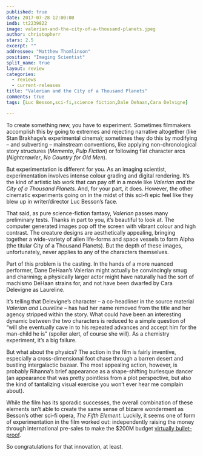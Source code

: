 ```yaml
---
published: true
date: 2017-07-28 12:00:00
imdb: tt2239822
image: valerian-and-the-city-of-a-thousand-planets.jpeg
author: christopherr
stars: 2.5
excerpt: ""
addressee: "Matthew Thomlinson"
position: "Imaging Scientist"
split_name: true
layout: review
categories: 
  - reviews
  - current-releases
title: "Valerian and the City of a Thousand Planets"
comments: true
tags: [Luc Besson,sci-fi,science fiction,Dale Dehaan,Cara Delvigne]

---
```


To create something new, you have to experiment. Sometimes filmmakers accomplish this by going to extremes and rejecting narrative altogether (like Stan Brakhage’s experimental cinema); sometimes they do this by modifying – and subverting – mainstream conventions, like applying non-chronological story structures (_Memento_, _Pulp Fiction_) or following flat character arcs (_Nightcrawler_, _No Country for Old Men_). 

But experimentation is different for you. As an imaging scientist, experimentation involves intense colour grading and digital rendering. It’s the kind of artistic lab work that can pay off in a movie like _Valerian and the City of a Thousand Planets._ And, for your part, it does. However, the other cinematic experiments going on in the midst of this sci-fi epic feel like they blew up in writer/director Luc Besson’s face. 

That said, as pure science-fiction fantasy, _Valerian_ passes many preliminary tests. Thanks in part to you, it’s beautiful to look at. The computer generated images pop off the screen with vibrant colour and high contrast. The creature designs are aesthetically appealing, bringing together a wide-variety of alien life-forms and space vessels to form Alpha (the titular City of a Thousand Planets). But the depth of these images, unfortunately, never applies to any of the characters themselves.

Part of this problem is the casting. In the hands of a more nuanced performer, Dane DeHaan’s Valerian might actually be convincingly smug and charming; a physically larger actor might have naturally had the sort of machismo DeHaan strains for, and not have been dwarfed by Cara Delevigne as Laureline. 

It’s telling that Delevigne’s character – a co-headliner in the source material _Valerian and Laureline_ – has had her name removed from the title and her agency stripped within the story. What could have been an interesting dynamic between the two characters is reduced to a simple question of “will she eventually cave in to his repeated advances and accept him for the man-child he is” (spoiler alert, of course she will). As a chemistry experiment, it’s a big failure. 

But what about the physics? The action in the film is fairly inventive, especially a cross-dimensional foot chase through a barren desert and bustling intergalactic bazaar. The most appealing action, however, is probably Rihanna’s brief appearance as a shape-shifting burlesque dancer (an appearance that was pretty pointless from a plot perspective, but also the kind of tantalizing visual exercise you won’t ever hear me complain about). 

While the film has its sporadic successes, the overall combination of these elements isn’t able to create the same sense of bizarre wonderment as Besson’s other sci-fi opera, _The Fifth Element_. Luckily, it seems one of form of experimentation in the film worked out: independently raising the money through international pre-sales to make the $200M budget [virtually bullet-proof](http://www.indiewire.com/2017/07/valerian-luc-besson-180-million-indie-cara-delevingne-dane-dehaan-europacorp-1201851376/). 

So congratulations for that innovation, at least.

